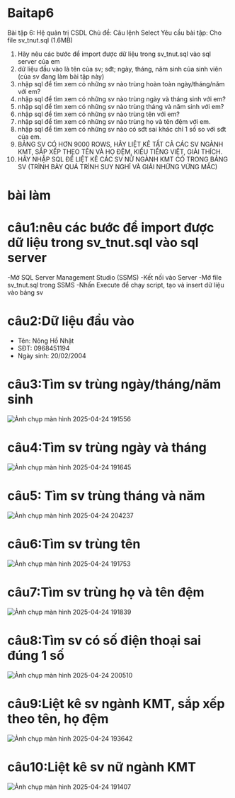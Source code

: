 # Baitap6
Bài tập 6: Hệ quản trị CSDL
Chủ đề: Câu lệnh Select
Yêu cầu bài tập: 
Cho file sv_tnut.sql (1.6MB)
1. Hãy nêu các bước để import được dữ liệu trong sv_tnut.sql vào sql server của em
2. dữ liệu đầu vào là tên của sv; sđt; ngày, tháng, năm sinh của sinh viên (của sv đang làm bài tập này)
3. nhập sql để tìm xem có những sv nào trùng hoàn toàn ngày/tháng/năm với em?
4. nhập sql để tìm xem có những sv nào trùng ngày và tháng sinh với em?
5. nhập sql để tìm xem có những sv nào trùng tháng và năm sinh với em?
6. nhập sql để tìm xem có những sv nào trùng tên với em?
7. nhập sql để tìm xem có những sv nào trùng họ và tên đệm với em.
8. nhập sql để tìm xem có những sv nào có sđt sai khác chỉ 1 số so với sđt của em.
9. BẢNG SV CÓ HƠN 9000 ROWS, HÃY LIỆT KÊ TẤT CẢ CÁC SV NGÀNH KMT, SẮP XẾP THEO TÊN VÀ HỌ ĐỆM, KIỂU TIẾNG  VIỆT, GIẢI THÍCH.
10. HÃY NHẬP SQL ĐỂ LIỆT KÊ CÁC SV NỮ NGÀNH KMT CÓ TRONG BẢNG SV (TRÌNH BÀY QUÁ TRÌNH SUY NGHĨ VÀ GIẢI NHỮNG VỨNG MẮC)

# bài làm
# câu1:nêu các bước để import được dữ liệu trong sv_tnut.sql vào sql server
-Mở SQL Server Management Studio (SSMS)
-Kết nối vào Server
-Mở file sv_tnut.sql trong SSMS
-Nhấn Execute để chạy script, tạo và insert dữ liệu vào bảng sv
# câu2:Dữ liệu đầu vào
- Tên: Nông Hồ Nhật
- SĐT: 0968451194
- Ngày sinh: 20/02/2004
# câu3:Tìm sv trùng ngày/tháng/năm sinh
![Ảnh chụp màn hình 2025-04-24 191556](https://github.com/user-attachments/assets/028876c8-5b73-48c4-b8ec-798c832e4613)
# câu4:Tìm sv trùng ngày và tháng
![Ảnh chụp màn hình 2025-04-24 191645](https://github.com/user-attachments/assets/167258ad-dfdb-4d3e-990d-88f634624f1a)
# câu5: Tìm sv trùng tháng và năm
![Ảnh chụp màn hình 2025-04-24 204237](https://github.com/user-attachments/assets/5171b4bb-15bc-4203-abfa-01d407e428cf)
# câu6:Tìm sv trùng tên
![Ảnh chụp màn hình 2025-04-24 191753](https://github.com/user-attachments/assets/95550692-958d-44f9-a574-f821b504feb6)
# câu7:Tìm sv trùng họ và tên đệm
![Ảnh chụp màn hình 2025-04-24 191839](https://github.com/user-attachments/assets/0ef46de5-153f-40c0-80e6-711dfba864f2)
# câu8:Tìm sv có số điện thoại sai đúng 1 số
![Ảnh chụp màn hình 2025-04-24 200510](https://github.com/user-attachments/assets/39d8b531-6cdc-46cc-b9dd-d6f04f5c6532)
# câu9:Liệt kê sv ngành KMT, sắp xếp theo tên, họ đệm
![Ảnh chụp màn hình 2025-04-24 193642](https://github.com/user-attachments/assets/aa4e748d-cac8-4363-af0a-bca4f802ab14)
# câu10:Liệt kê sv nữ ngành KMT
![Ảnh chụp màn hình 2025-04-24 191407](https://github.com/user-attachments/assets/11ab6d2f-f0a4-46c7-ad95-97b784837a1a)











